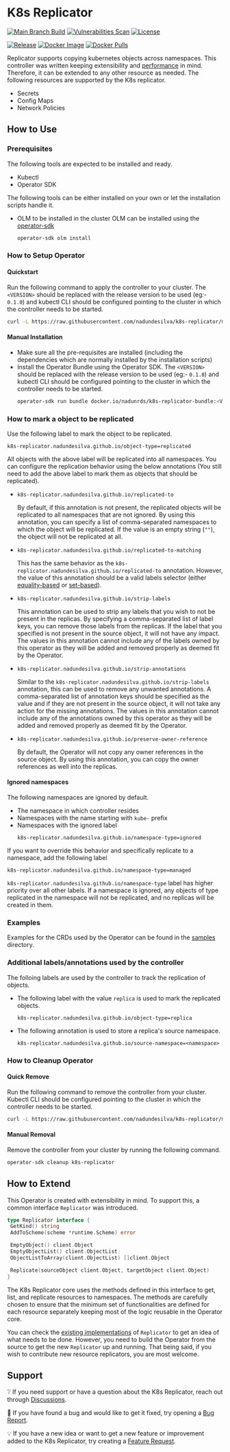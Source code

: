 # K8s Replicator

[![Main Branch Build](https://github.com/nadundesilva/k8s-replicator/actions/workflows/branch-build.yaml/badge.svg)](https://github.com/nadundesilva/k8s-replicator/actions/workflows/branch-build.yaml)
[![Vulnerabilities Scan](https://github.com/nadundesilva/k8s-replicator/actions/workflows/vulnerabilities-scan.yaml/badge.svg)](https://github.com/nadundesilva/k8s-replicator/actions/workflows/vulnerabilities-scan.yaml)
[![License](https://img.shields.io/badge/License-Apache_2.0-blue.svg)](https://opensource.org/licenses/Apache-2.0)

[![Release](https://img.shields.io/github/release/nadundesilva/k8s-replicator.svg?style=flat-square)](https://github.com/nadundesilva/k8s-replicator/releases/latest)
[![Docker Image](https://img.shields.io/docker/image-size/nadunrds/k8s-replicator/latest?style=flat-square)](https://hub.docker.com/r/nadunrds/k8s-replicator)
[![Docker Pulls](https://img.shields.io/docker/pulls/nadunrds/k8s-replicator?style=flat-square)](https://hub.docker.com/r/nadunrds/k8s-replicator)

Replicator supports copying kubernetes objects across namespaces. This controller was written keeping extensibility and [performance](./BENCHMARK.md) in mind. Therefore, it can be extended to any other resource as needed. The following resources are supported by the K8s replicator.

* Secrets
* Config Maps
* Network Policies

## How to Use

### Prerequisites

The following tools are expected to be installed and ready.
- Kubectl
- Operator SDK

The following tools can be either installed on your own or let the installation scripts handle it.
- OLM to be installed in the cluster
  OLM can be installed using the [operator-sdk](https://sdk.operatorframework.io/docs/installation/)
  ```bash
  operator-sdk olm install
  ```

### How to Setup Operator

#### Quickstart

Run the following command to apply the controller to your cluster. The `<VERSION>` should be replaced with the release version
to be used (eg:- `0.1.0`) and kubectl CLI should be configured pointing to the cluster in which the controller needs to be started.

```bash
curl -L https://raw.githubusercontent.com/nadundesilva/k8s-replicator/main/installers/install.sh | bash -s <VERSION>
```

#### Manual Installation

* Make sure all the pre-requisites are installed (including the dependencies which are normally installed by the installation scripts)
* Install the Operator Bundle using the Operator SDK. The `<VERSION>` should be replaced with the release version
  to be used (eg:- `0.1.0`) and kubectl CLI should be configured pointing to the cluster in which the controller needs to be started.
  ```bash
  operator-sdk run bundle docker.io/nadunrds/k8s-replicator-bundle:<VERSION>
  ```

### How to mark a object to be replicated

Use the following label to mark the object to be replicated.

```properties
k8s-replicator.nadundesilva.github.io/object-type=replicated
```

All objects with the above label will be replicated into all namespaces. You can configure the replication behavior using the below annotations (You still need to add the above label to mark them as objects that should be replicated).

* `k8s-replicator.nadundesilva.github.io/replicated-to`

  By default, if this annotation is not present, the replicated objects will be replicated to all namespaces that are
  not ignored. By using this annotation, you can specify a list of comma-separated namespaces to which the object will
  be replicated. If the value is an empty string (`""`), the object will not be replicated at all.

* `k8s-replicator.nadundesilva.github.io/replicated-to-matching`

  This has the same behavior as the `k8s-replicator.nadundesilva.github.io/replicated-to` annotation. However, the value
  of this annotation should be a valid labels selector
  (either [equality-based](https://kubernetes.io/docs/concepts/overview/working-with-objects/labels/#equality-based-requirement)
  or [set-based](https://kubernetes.io/docs/concepts/overview/working-with-objects/labels/#set-based-requirement)).

* `k8s-replicator.nadundesilva.github.io/strip-labels`

  This annotation can be used to strip any labels that you wish to not be present in the replicas. By specifying a
  comma-separated list of label keys, you can remove those labels from the replicas. If the label that you specified
  is not present in the source object, it will not have any impact.  The values in this annotation cannot include
  any of the labels owned by this operator as they will be added and removed properly as deemed fit by the Operator.

* `k8s-replicator.nadundesilva.github.io/strip-annotations`

  Similar to the `k8s-replicator.nadundesilva.github.io/strip-labels` annotation, this can be used to remove any
  unwanted annotations. A comma-separated list of annotation keys should be specified as the value and if they are
  not present in the source object, it will not take any action for the missing annotations. The values in this
  annotation cannot include any of the annotations owned by this operator as they will be added and removed properly
  as deemed fit by the Operator.

* `k8s-replicator.nadundesilva.github.io/preserve-owner-reference`

  By default, the Operator will not copy any owner references in the source object. By using this annotation,
  you can copy the owner references as well into the replicas.

#### Ignored namespaces

The following namespaces are ignored by default.

* The namespace in which controller resides
* Namespaces with the name starting with `kube-` prefix
* Namespaces with the ignored label
  ```properties
  k8s-replicator.nadundesilva.github.io/namespace-type=ignored
  ```

If you want to override this behavior and specifically replicate to a namespace, add the following label

```properties
k8s-replicator.nadundesilva.github.io/namespace-type=managed
```

`k8s-replicator.nadundesilva.github.io/namespace-type` label has higher priority over all other labels. If a namespace is ignored, any objects of type replicated in the namespace will not be replicated, and no replicas will be created in them.

### Examples

Examples for the CRDs used by the Operator can be found in the [samples](./config/samples) directory.

### Additional labels/annotations used by the controller

The folloing labels are used by the controller to track the replication of objects.

* The following label with the value `replica` is used to mark the replicated objects.
  ```properties
  k8s-replicator.nadundesilva.github.io/object-type=replica
  ```
* The following annotation is used to store a replica's source namespace.
  ```properties
  k8s-replicator.nadundesilva.github.io/source-namespace=<namespace>
  ```

### How to Cleanup Operator

#### Quick Remove

Run the following command to remove the controller from your cluster. Kubectl CLI should be configured pointing to the cluster in which the controller needs to be started.

```bash
curl -L https://raw.githubusercontent.com/nadundesilva/k8s-replicator/main/installers/uninstall.sh | bash -s
```

#### Manual Removal

Remove the controller from your cluster by running the following command.

```bash
operator-sdk cleanup k8s-replicator
```

## How to Extend

This Operator is created with extensibility in mind. To support this, a common interface `Replicator` was introduced.

```go
type Replicator interface {
 GetKind() string
 AddToScheme(scheme *runtime.Scheme) error

 EmptyObject() client.Object
 EmptyObjectList() client.ObjectList
 ObjectListToArray(client.ObjectList) []client.Object

 Replicate(sourceObject client.Object, targetObject client.Object)
}
```

The K8s Replicator core uses the methods defined in this interface to get, list, and replicate resources to namespaces. The methods are carefully chosen to ensure that the minimum set of functionalities are defined for each resource separately keeping most of the logic reusable in the Operator core.

You can check the [existing implementations](./controllers/replication/) of `Replicator` to get an idea of what needs to be done. However, you need to build the Operator from the source to get the new `Replicator` up and running. That being said, if you wish to contribute new resource replicators, you are most welcome.

## Support

:grey_question: If you need support or have a question about the K8s Replicator, reach out through [Discussions](https://github.com/nadundesilva/k8s-replicator/discussions).

:bug: If you have found a bug and would like to get it fixed, try opening a [Bug Report](https://github.com/nadundesilva/k8s-replicator/issues/new?labels=Type%2FBug&template=bug-report.md).

:bulb: If you have a new idea or want to get a new feature or improvement added to the K8s Replicator, try creating a [Feature Request](https://github.com/nadundesilva/k8s-replicator/issues/new?labels=Type%2FFeature&template=feature-request.md).
